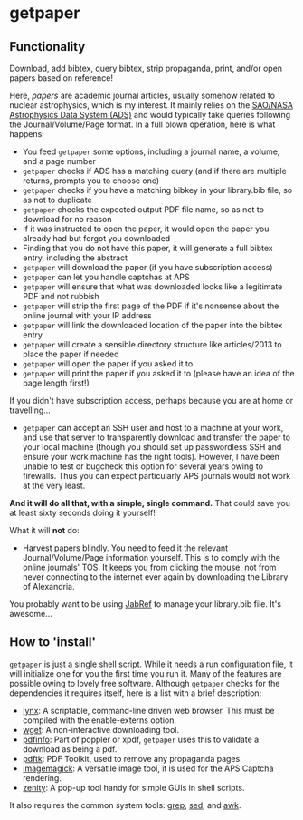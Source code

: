 # getpaper

## Functionality

Download, add bibtex, query bibtex, strip propaganda, print, and/or open papers based on reference!

Here, _papers_ are academic journal articles, usually somehow related to nuclear astrophysics, which is my interest.  It mainly relies on the [SAO/NASA Astrophysics Data System (ADS)](http://adsabs.harvard.edu/) and would typically take queries following the Journal/Volume/Page format.  In a full blown operation, here is what happens: 
* You feed `getpaper` some options, including a journal name, a volume, and a page number
* `getpaper` checks if ADS has a matching query (and if there are multiple returns, prompts you to choose one)
* `getpaper` checks if you have a matching bibkey in your library.bib file, so as not to duplicate
* `getpaper` checks the expected output PDF file name, so as not to download for no reason
* If it was instructed to open the paper, it would open the paper you already had but forgot you downloaded
* Finding that you do not have this paper, it will generate a full bibtex entry, including the abstract
* `getpaper` will download the paper (if you have subscription access)
* `getpaper` can let you handle captchas at APS
* `getpaper` will ensure that what was downloaded looks like a legitimate PDF and not rubbish
* `getpaper` will strip the first page of the PDF if it's nonsense about the online journal with your IP address
* `getpaper` will link the downloaded location of the paper into the bibtex entry
* `getpaper` will create a sensible directory structure like articles/2013 to place the paper if needed
* `getpaper` will open the paper if you asked it to
* `getpaper` will print the paper if you asked it to (please have an idea of the page length first!)

If you didn't have subscription access, perhaps because you are at home or travelling...
* `getpaper` can accept an SSH user and host to a machine at your work, and use that server to transparently download and transfer the paper to your local machine (though you should set up passwordless SSH and ensure your work machine has the right tools).  However, I have been unable to test or bugcheck this option for several years owing to firewalls.  Thus you can expect particularly APS journals would not work at the very least.

**And it will do all that, with a simple, single command.**  That could save you at least sixty seconds doing it yourself!

What it will **not** do:
* Harvest papers blindly.  You need to feed it the relevant Journal/Volume/Page information yourself.  This is to comply with the online journals' TOS.  It keeps you from clicking the mouse, not from never connecting to the internet ever again by downloading the Library of Alexandria.

You probably want to be using [JabRef](http://jabref.sourceforge.net/) to manage your library.bib file.  It's awesome...

## How to 'install'

`getpaper` is just a single shell script.  While it needs a run configuration file, it will initialize one for you the first time you run it.  Many of the features are possible owing to lovely free software.  Although `getpaper` checks for the dependencies it requires itself, here is a list with a brief description:

* [lynx](https://lynx.browser.org/): A scriptable, command-line driven web browser.  This must be compiled with the enable-externs option.
* [wget](http://www.gnu.org/software/wget/): A non-interactive downloading tool.
* [pdfinfo](https://poppler.freedesktop.org/): Part of poppler or xpdf, `getpaper` uses this to validate a download as being a pdf.
* [pdftk](https://www.pdflabs.com/tools/pdftk-the-pdf-toolkit/): PDF Toolkit, used to remove any propaganda pages.
* [imagemagick](https://www.imagemagick.org): A versatile image tool, it is used for the APS Captcha rendering.
* [zenity](https://help.gnome.org/users/zenity/stable/): A pop-up tool handy for simple GUIs in shell scripts.

It also requires the common system tools: [grep](https://www.gnu.org/software/grep/), [sed](https://www.gnu.org/software/grep/), and [awk](https://www.gnu.org/software/gawk/).
